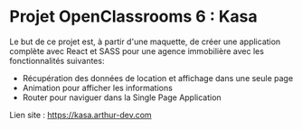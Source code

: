 # Projet OpenClassrooms 6 : Kasa

Le but de ce projet est, à partir d'une maquette, de créer une application complète avec React et SASS pour une agence immobilière avec les fonctionnalités suivantes:
- Récupération des données de location et affichage dans une seule page
- Animation pour afficher les informations
- Router pour naviguer dans la Single Page Application


Lien site : https://kasa.arthur-dev.com

  
